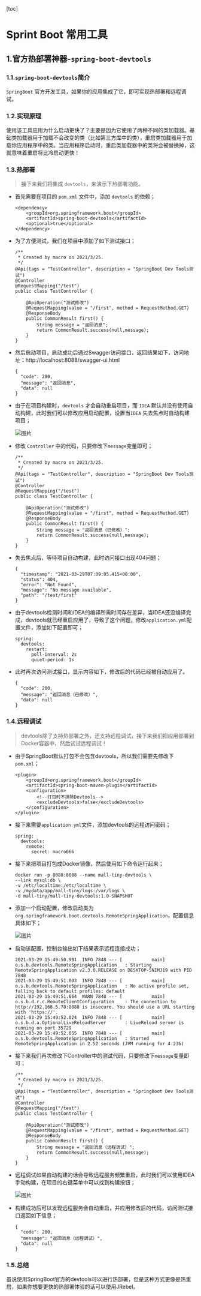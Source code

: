 [toc]



# Sprint Boot 常用工具

## 1.官方热部署神器-`spring-boot-devtools`

### 1.1.`spring-boot-devtools`简介

`SpringBoot` 官方开发工具，如果你的应用集成了它，即可实现热部署和远程调试。

### 1.2.实现原理

使用该工具应用为什么启动更快了？主要是因为它使用了两种不同的类加载器。基础类加载器用于加载不会改变的类（比如第三方库中的类），重启类加载器用于加载你应用程序中的类。当应用程序启动时，重启类加载器中的类将会被替换掉，这就意味着重启将比冷启动更快！

### 1.3.热部署

> 接下来我们将集成 `devtools`，来演示下热部署功能。

- 首先需要在项目的 `pom.xml` 文件中，添加 `devtools` 的依赖；

    ```
    <dependency>
        <groupId>org.springframework.boot</groupId>
        <artifactId>spring-boot-devtools</artifactId>
        <optional>true</optional>
    </dependency>
    ```

- 为了方便测试，我们在项目中添加了如下测试接口；

    ```
    /**
     * Created by macro on 2021/3/25.
     */
    @Api(tags = "TestController", description = "SpringBoot Dev Tools测试")
    @Controller
    @RequestMapping("/test")
    public class TestController {

        @ApiOperation("测试修改")
        @RequestMapping(value = "/first", method = RequestMethod.GET)
        @ResponseBody
        public CommonResult first() {
            String message = "返回消息";
            return CommonResult.success(null,message);
        }
    }
    ```

- 然后启动项目，启动成功后通过Swagger访问接口，返回结果如下，访问地址：http://localhost:8088/swagger-ui.html

    ```
    {
      "code": 200,
      "message": "返回消息",
      "data": null
    }
    ```

- 由于在项目构建时，`devtools` 才会自动重启项目，而 `IDEA` 默认并没有使用自动构建，此时我们可以修改应用启动配置，设置当`IDEA` 失去焦点时自动构建项目；

    ![图片](https://homan-blog.oss-cn-beijing.aliyuncs.com/study-demo/spring-demo/20210504102516.png)

- 修改 `Controller` 中的代码，只要修改下`message`变量即可；

    ```
    /**
     * Created by macro on 2021/3/25.
     */
    @Api(tags = "TestController", description = "SpringBoot Dev Tools测试")
    @Controller
    @RequestMapping("/test")
    public class TestController {

        @ApiOperation("测试修改")
        @RequestMapping(value = "/first", method = RequestMethod.GET)
        @ResponseBody
        public CommonResult first() {
            String message = "返回消息（已修改）";
            return CommonResult.success(null,message);
        }
    }
    ```

- 失去焦点后，等待项目自动构建，此时访问接口出现404问题；

    ```
    {
      "timestamp": "2021-03-29T07:09:05.415+00:00",
      "status": 404,
      "error": "Not Found",
      "message": "No message available",
      "path": "/test/first"
    }
    ```

- 由于devtools检测时间和IDEA的编译所需时间存在差异，当IDEA还没编译完成，devtools就已经重启应用了，导致了这个问题，修改`application.yml`配置文件，添加如下配置即可；

    ```
    spring:
      devtools:
        restart:
          poll-interval: 2s
          quiet-period: 1s
    ```

- 此时再次访问测试接口，显示内容如下，修改后的代码已经被自动应用了。

    ```
    {
      "code": 200,
      "message": "返回消息（已修改）",
      "data": null
    }
    ```

### 1.4.远程调试

> devtools除了支持热部署之外，还支持远程调试，接下来我们把应用部署到Docker容器中，然后试试远程调试！

- 由于SpringBoot默认打包不会包含devtools，所以我们需要先修改下`pom.xml`；

    ```
    <plugin>
        <groupId>org.springframework.boot</groupId>
        <artifactId>spring-boot-maven-plugin</artifactId>
        <configuration>
            <!--打包时不排除Devtools-->
            <excludeDevtools>false</excludeDevtools>
        </configuration>
    </plugin>
    ```

- 接下来需要`application.yml`文件，添加devtools的远程访问密码；

    ```
    spring:
      devtools:
        remote:
          secret: macro666
    ```

- 接下来把项目打包成Docker镜像，然后使用如下命令运行起来；

    ```
    docker run -p 8088:8088 --name mall-tiny-devtools \
    --link mysql:db \
    -v /etc/localtime:/etc/localtime \
    -v /mydata/app/mall-tiny/logs:/var/logs \
    -d mall-tiny/mall-tiny-devtools:1.0-SNAPSHOT
    ```

- 添加一个启动配置，修改启动类为`org.springframework.boot.devtools.RemoteSpringApplication`，配置信息具体如下；

    ![图片](https://homan-blog.oss-cn-beijing.aliyuncs.com/study-demo/spring-demo/20210504102526.png)

- 启动该配置，控制台输出如下结果表示远程连接成功；

    ```
    2021-03-29 15:49:50.991  INFO 7848 --- [           main] o.s.b.devtools.RemoteSpringApplication   : Starting RemoteSpringApplication v2.3.0.RELEASE on DESKTOP-5NIMJ19 with PID 7848
    2021-03-29 15:49:51.003  INFO 7848 --- [           main] o.s.b.devtools.RemoteSpringApplication   : No active profile set, falling back to default profiles: default
    2021-03-29 15:49:51.664  WARN 7848 --- [           main] o.s.b.d.r.c.RemoteClientConfiguration    : The connection to http://192.168.5.78:8088 is insecure. You should use a URL starting with 'https://'.
    2021-03-29 15:49:52.024  INFO 7848 --- [           main] o.s.b.d.a.OptionalLiveReloadServer       : LiveReload server is running on port 35729
    2021-03-29 15:49:52.055  INFO 7848 --- [           main] o.s.b.devtools.RemoteSpringApplication   : Started RemoteSpringApplication in 2.52 seconds (JVM running for 4.236)
    ```

- 接下来我们再次修改下Controller中的测试代码，只要修改下`message`变量即可；

    ```
    /**
     * Created by macro on 2021/3/25.
     */
    @Api(tags = "TestController", description = "SpringBoot Dev Tools测试")
    @Controller
    @RequestMapping("/test")
    public class TestController {

        @ApiOperation("测试修改")
        @RequestMapping(value = "/first", method = RequestMethod.GET)
        @ResponseBody
        public CommonResult first() {
            String message = "返回消息（远程调试）";
            return CommonResult.success(null,message);
        }
    }
    ```

- 远程调试如果自动构建的话会导致远程服务频繁重启，此时我们可以使用IDEA手动构建，在项目的右键菜单中可以找到构建按钮；

	![图片](https://homan-blog.oss-cn-beijing.aliyuncs.com/study-demo/spring-demo/20210504102540.png)

- 构建成功后可以发现远程服务会自动重启，并应用修改后的代码，访问测试接口返回如下信息；

    ```
    {
      "code": 200,
      "message": "返回消息（远程调试）",
      "data": null
    }
    ```

### 1.5.总结

虽说使用SpringBoot官方的devtools可以进行热部署，但是这种方式更像是热重启，如果你想要更快的热部署体验的话可以使用JRebel。
